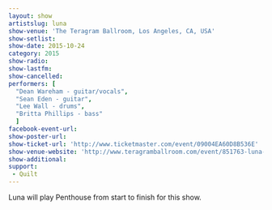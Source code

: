 ```yaml
---
layout: show
artistslug: luna
show-venue: 'The Teragram Ballroom, Los Angeles, CA, USA'
show-setlist: 
show-date: 2015-10-24
category: 2015
show-radio: 
show-lastfm: 
show-cancelled: 
performers: [
  "Dean Wareham - guitar/vocals",
  "Sean Eden - guitar",
  "Lee Wall - drums",
  "Britta Phillips - bass"
  ]
facebook-event-url: 
show-poster-url: 
show-ticket-url: 'http://www.ticketmaster.com/event/09004EA60D8B536E'
show-venue-website: 'http://www.teragramballroom.com/event/851763-luna-los-angeles/'
show-additional: 
support:
 - Quilt
---
```

Luna will play Penthouse from start to finish for this show.